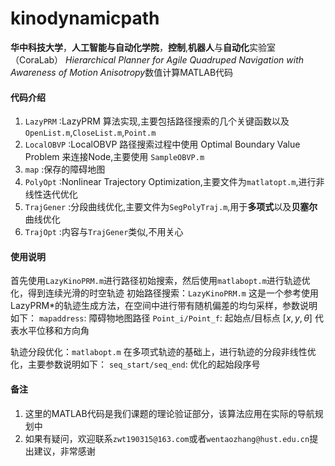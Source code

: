 # kinodynamicpath
**华中科技大学**，**人工智能与自动化学院**，**控制**,**机器人**与**自动化**实验室（CoraLab） *Hierarchical Planner for Agile Quadruped Navigation with Awareness of Motion Anisotropy*数值计算MATLAB代码

#### 代码介绍

1.  `LazyPRM`   :LazyPRM 算法实现,主要包括路径搜索的几个关键函数以及`OpenList.m`,`CloseList.m`,`Point.m`
2.  `LocalOBVP` :LocalOBVP 路径搜索过程中使用 Optimal Boundary Value Problem 来连接Node,主要使用 `SampleOBVP.m`
3.  `map`       :保存的障碍地图
4.  `PolyOpt`   :Nonlinear Trajectory Optimization,主要文件为`matlatopt.m`,进行非线性迭代优化
5.  `TrajGener` :分段曲线优化,主要文件为`SegPolyTraj.m`,用于**多项式**以及**贝塞尔**曲线优化
6.  `TrajOpt`   :内容与`TrajGener`类似,不用关心


#### 使用说明
首先使用`LazyKinoPRM.m`进行路径初始搜索，然后使用`matlabopt.m`进行轨迹优化，得到连续光滑的时空轨迹
初始路径搜索：`LazyKinoPRM.m`
这是一个参考使用LazyPRM*的轨迹生成方法，在空间中进行带有随机偏差的均匀采样，参数说明如下：
`mapaddress`: 障碍物地图路径
`Point_i/Point_f`: 起始点/目标点 $[x,y,\theta]$ 代表水平位移和方向角

轨迹分段优化：`matlabopt.m`
在多项式轨迹的基础上，进行轨迹的分段非线性优化，主要参数说明如下：
`seq_start/seq_end`: 优化的起始段序号

#### 备注
1. 这里的MATLAB代码是我们课题的理论验证部分，该算法应用在实际的导航规划中
2. 如果有疑问，欢迎联系`zwt190315@163.com`或者`wentaozhang@hust.edu.cn`提出建议，非常感谢

